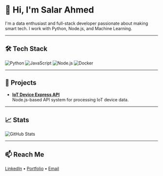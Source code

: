 # 👋 Hi, I'm Salar Ahmed

I'm a data enthusiast and full-stack developer passionate about making smart tech. I work with Python, Node.js, and Machine Learning.

---

## 🛠️ Tech Stack
![Python](https://img.shields.io/badge/-Python-05122A?logo=python)
![JavaScript](https://img.shields.io/badge/-JavaScript-05122A?logo=javascript)
![Node.js](https://img.shields.io/badge/-Node.js-05122A?logo=nodedotjs)
![Docker](https://img.shields.io/badge/-Docker-05122A?logo=docker)

---

## 🚀 Projects
- **[IoT Device Express API](https://github.com/salarsalarsalar/Iot-Device-processing-with-express.js.git)**  
  Node.js-based API system for processing IoT device data.
  
---

## 📈 Stats
![GitHub Stats](https://github-readme-stats.vercel.app/api?username=salarAhmed&show_icons=true&theme=radical)

---

## 📫 Reach Me
[LinkedIn](https://linkedin.com/in/yourprofile) • [Portfolio](https://salarahmed4.wordpress.com/) • [Email](salarahmed9876@gmail.com)
